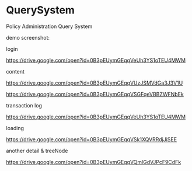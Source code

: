 # QuerySystem 

Policy Administration Query System

demo screenshot:

login

https://drive.google.com/open?id=0B3pEUymGEqqVeUh3YS1oTEU4MWM

content

https://drive.google.com/open?id=0B3pEUymGEqqVUzJSMVdGa3J3V1U

https://drive.google.com/open?id=0B3pEUymGEqqVSGFqeVBBZWFNbEk

transaction log

https://drive.google.com/open?id=0B3pEUymGEqqVeUh3YS1oTEU4MWM

loading

https://drive.google.com/open?id=0B3pEUymGEqqVSk1XQVRRdjJiSEE

another detail & treeNode

https://drive.google.com/open?id=0B3pEUymGEqqVQmlGdVJPcF9CdFk
